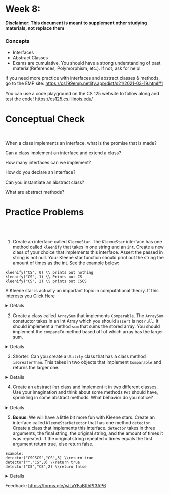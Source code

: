 # Week 8: <br> 
**Disclaimer: This document is meant to supplement other studying materials, not replace them**<br>

### Concepts
   * Interfaces
   * Abstract Classes
   * Exams are cumulative. You should have a strong understanding of past material(References, Polymorphism, etc.). If not, ask for help!
   
   If you need more practice with interfaces and abstract classes & methods, go to the EMP site: https://cs199emp.netlify.app/dist/s21/2021-03-19.html#1
   
   You can use a code playground on the CS 125 website to follow along and test the code! https://cs125.cs.illinois.edu/

# Conceptual Check
<br>


When a class implements an interface, what is the promise that is made?<br>

Can a class implement an interface and extend a class?<br>

How many interfaces can we implement? <br>

How do you declare an interface? <br>

Can you instantiate an abstract class? <br>

What are abstract methods? <br>



# Practice Problems
<br></br>

1. Create an interface called ``KleeneStar``. The ``KleeneStar`` interface has one method called ``kleenify`` that takes in one string and an ``int``. Create a new class of your choice that implements this interface. Assert the passed in string is not null. Your Kleene star function should print out the string the amount of times as the int. See the example below:
```
kleenify("CS", 0) \\ prints out nothing
kleenify("CS", 1) \\ Prints out CS
kleenify("CS", 2) \\ prints out CSCS
```
A Kleene star is actually an important topic in computational theory. If this interests you [Click Here](https://en.wikipedia.org/wiki/Kleene_star#:~:text=In%20mathematical%20logic%20and%20computer,as%20the%20free%20monoid%20construction.)
<details>

```java
public interface KleeneStar {
  void kleenify(String arg1, int arg2);
}

public class Stargirl implements KleeneStar {
  public void kleenify(String arg1, int arg2) {
    assert (arg1 != null);
    for (int i = 0; i < arg2; i++) {
      System.out.print(arg1);
    }
  }
}

```


</details>


2. Create a class called ``ArraySum`` that implements ``Comparable``. The ``ArraySum`` constuctor takes in an Int Array which you should ``assert`` is not ``null``. It should implement a method ``sum`` that sums the stored array. You should implement the ``compareTo`` method based off of which array has the larger sum. <br>
<details>

```java
public class ArraySum implements Comparable {
  int[] myArray;
  int summer;
  public ArraySum(int[] j) {
    assert j != null;
    myArray = j;
  }
  
  public void sum() {
    int sum = 0;
    for (int i = 0; i < myArray.length; i++) {
      sum += myArray[i];
    }
    summer = sum;
  }
  
  public int compareTo(Object o) {
    assert (o instanceof ArraySum);
    ArraySum other = (ArraySum) o;
    sum();
    other.sum();
    
    if (summer < other.summer) {
      return -1;
    }
    if (summer == other.summer) {
      return 0;
    }
    
    return 1;
  }
}
```

</details>

3. Shorter: Can you create a ``Utility`` class that has a class method ``isGreaterThan``. This takes in two objects that implement ``Comparable`` and returns the larger one. <br>
<details>
  
 ```java
  public class Utility {
  public static Comparable isGreaterThan(Comparable one, Comparable two) {
    if (one.compareTo(two) < 0) {
      return two;
    }
    return one;
  }
}
```
</details>


4. Create an abstract ``Pet`` class and implement it in two different classes. Use your imagination and think about some methods ``Pet`` should have, sprinkling in some abstract methods. What behavior do you notice?  <br>
<details>
  
  ```java
  public abstract class Pet {
  public abstract String name();
  public abstract String type();
  
  public int numberOfFeet() {
    return 4;
  }
}

public class Cat extends Pet {
  public String name() {
    return "Josh"
  }
  public String type() {
    return "Cat"
  }
}
```
</details>

5. **Bonus**: We will have a little bit more fun with Kleene stars. Create an interface called ``KleeneStarDetector`` that has one method ``detector``. Create a class that implements this interface. ``detector`` takes in three arguments, the final string, the original string, and the amount of times it was repeated. If the original string repeated x times equals the first argument return true, else return false.
```
Example:
detector("CSCSCS","CS",3) \\return true
detector("","CS",0) \\return true
detector("CS","CS",2) \\return false
```
<details>
  
  ```java
  public class Off implements KleeneStarDetector {
  public boolean detector(String mutated, String original, int multiplier) {
    assert mutated != null;
    assert original != null;
    
    int originalLength = original.length();
    int newLength = mutated.length();
    if (newLength != originalLength * multiplier) {
      return false;
    }
    int currentStart = 0;
    int currentEnd = original.length();
    for (int i = 0; i < multiplier; i++) {
      System.out.println(mutated.substring(currentStart, currentEnd));
      if (!mutated.substring(currentStart, currentEnd).equals(original)) {
        return false;
      }
      currentStart += original.length();
      currentEnd += original.length();
    }
    return true;
  }
}
```
 </details>



Feedback: https://forms.gle/yJLaYFaBtthPf3AP6 <br>






